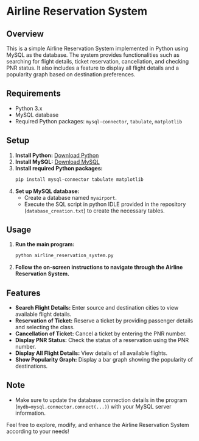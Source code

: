 
# Airline Reservation System

## Overview
This is a simple Airline Reservation System implemented in Python using MySQL as the database. The system provides functionalities such as searching for flight details, ticket reservation, cancellation, and checking PNR status. It also includes a feature to display all flight details and a popularity graph based on destination preferences.

## Requirements
- Python 3.x
- MySQL database
- Required Python packages: `mysql-connector`, `tabulate`, `matplotlib`

## Setup
1. **Install Python:** [Download Python](https://www.python.org/downloads/)
2. **Install MySQL:** [Download MySQL](https://dev.mysql.com/downloads/)
3. **Install required Python packages:**
   ```bash
   pip install mysql-connector tabulate matplotlib
   ```
4. **Set up MySQL database:**
   - Create a database named `myairport`.
   - Execute the SQL script in python IDLE provided in the repository (`database_creation.txt`) to create the necessary tables.

## Usage
1. **Run the main program:**
   ```bash
   python airline_reservation_system.py
   ```
2. **Follow the on-screen instructions to navigate through the Airline Reservation System.**

## Features
- **Search Flight Details:** Enter source and destination cities to view available flight details.
- **Reservation of Ticket:** Reserve a ticket by providing passenger details and selecting the class.
- **Cancellation of Ticket:** Cancel a ticket by entering the PNR number.
- **Display PNR Status:** Check the status of a reservation using the PNR number.
- **Display All Flight Details:** View details of all available flights.
- **Show Popularity Graph:** Display a bar graph showing the popularity of destinations.

## Note
- Make sure to update the database connection details in the program (`mydb=mysql.connector.connect(...)`) with your MySQL server information.

Feel free to explore, modify, and enhance the Airline Reservation System according to your needs!
